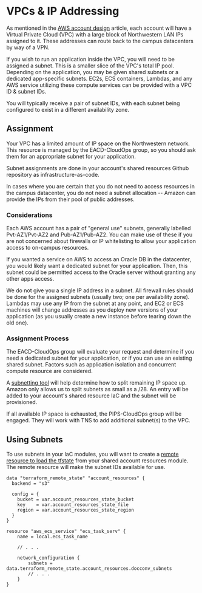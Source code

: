 # VPCs & IP Addressing
As mentioned in the [AWS account design](./aws-account-design.md) article, each account will have a Virtual Private Cloud (VPC) with a large block of Northwestern LAN IPs assigned to it. These addresses can route back to the campus datacenters by way of a VPN.

If you wish to run an application inside the VPC, you will need to be assigned a subnet. This is a smaller slice of the VPC's total IP pool. Depending on the application, you may be given shared subnets or a dedicated app-specific subnets. EC2s, ECS containers, Lambdas, and any AWS service utilizing these compute services can be provided with a VPC ID & subnet IDs.

You will typically receive a pair of subnet IDs, with each subnet being configured to exist in a different availability zone.

## Assignment
Your VPC has a limited amount of IP space on the Northwestern network. This resource is managed by the EACD-CloudOps group, so you should ask them for an appropriate subnet for your application.

Subnet assignments are done in your account's shared resources Github repository as infrastructure-as-code.

In cases where you are certain that you do not need to access resources in the campus datacenter, you do not need a subnet allocation -- Amazon can provide the IPs from their pool of public addresses.

### Considerations
Each AWS account has a pair of "general use" subnets, generally labelled Pvt-AZ1/Pvt-AZ2 and Pub-AZ1/Pub-AZ2. You can make use of these if you are not concerned about firewalls or IP whitelisting to allow your application access to on-campus resources.

If you wanted a service on AWS to access an Oracle DB in the datacenter, you would likely want a dedicated subnet for your application. Then, this subnet could be permitted access to the Oracle server without granting any other apps access.

We do not give you a single IP address in a subnet. All firewall rules should be done for the assigned subnets (usually two; one per availability zone). Lambdas may use any IP from the subnet at any point, and EC2 or ECS machines will change addresses as you deploy new versions of your application (as you usually create a new instance before tearing down the old one).

### Assignment Process
The EACD-CloudOps group will evaluate your request and determine if you need a dedicated subnet for your application, or if you can use an existing shared subnet. Factors such as application isolation and concurrent compute resource are considered.

A [subnetting tool](http://www.davidc.net/sites/default/subnets/subnets.html) will help determine how to split remaining IP space up. Amazon only allows us to split subnets as small as a /28. An entry will be added to your account's shared resource IaC and the subnet will be provisioned.

If all available IP space is exhausted, the PIPS-CloudOps group will be engaged. They will work with TNS to add additional subnet(s) to the VPC.

## Using Subnets
To use subnets in your IaC modules, you will want to create a [remote resource to load the tfstate](../iac/as-tf-modules.md) from your shared account resources module. The remote resource will make the subnet IDs available for use.

```hcl
data "terraform_remote_state" "account_resources" {
  backend = "s3"

  config = {
    bucket = var.account_resources_state_bucket
    key    = var.account_resources_state_file
    region = var.account_resources_state_region
  }
}

resource "aws_ecs_service" "ecs_task_serv" {
    name = local.ecs_task_name
    
    // . . .

    network_configuration {
        subnets = data.terraform_remote_state.account_resources.docconv_subnets
        // . . .
    }
}
```